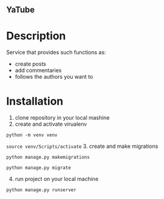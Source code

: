 ## YaTube 
# Description
Service that provides such functions as:
* create posts
* add commentaries
* follows the authors you want to
# Installation
1. clone repository in your local mashine
2. create and activate virualenv

`python -m venv venv`

`source venv/Scripts/activate`
3. create and make migrations

`python manage.py makemigrations`

`python manage.py migrate`

4. run project on your local machine

`python manage.py runserver`
